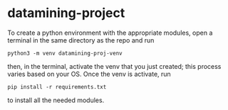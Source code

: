 # datamining-project

To create a python environment with the appropriate modules, open a terminal in the same directory as the repo and run

    python3 -m venv datamining-proj-venv

then, in the terminal, activate the venv that you just created; this process varies based on your OS. Once the venv is activate, run

    pip install -r requirements.txt


to install all the needed modules.